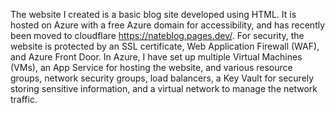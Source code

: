 The website I created is a basic blog site developed using HTML. It is hosted on Azure with a free Azure domain for accessibility, and has recently been moved to cloudflare https://nateblog.pages.dev/. For security, the website is protected by an SSL certificate, Web Application Firewall (WAF), and Azure Front Door. In Azure, I have set up multiple Virtual Machines (VMs), an App Service for hosting the website, and various resource groups, network security groups, load balancers, a Key Vault for securely storing sensitive information, and a virtual network to manage the network traffic.
